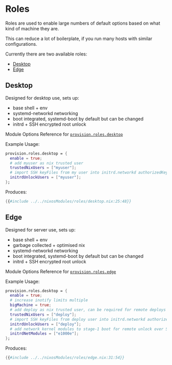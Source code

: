 # Roles

Roles are used to enable large numbers of default options based on what kind
of machine they are.

This can reduce a lot of boilerplate, if you run many hosts with similar configurations.

Currently there are two available roles:
 - [Desktop](#Desktop)
 - [Edge](#Edge)

## Desktop

Designed for desktop use, sets up:
  - base shell + env
  - systemd-networkd networking
  - boot integrated, systemd-boot by default but can be changed
  - initrd + SSH encrypted root unlock

Module Options Reference for [`provision.roles.desktop`](../options/nixos-all-options.md#provisionrolesdesktopenable)

Example Usage:
```nix
provision.roles.desktop = {
  enable = true;
  # add myuser as nix trusted user
  trustedNixUsers = ["myuser"];
  # import SSH keyFiles from my user into initrd.networkd authorizedKeyFiles
  initrdUnlockUsers = ["myuser"];
};
```

Produces:
```nix
{{#include ../../nixosModules/roles/desktop.nix:25:48}}
```

## Edge

Designed for server use, sets up:
 - base shell + env
 - garbage collected + optimised nix
 - systemd-networkd networking
 - boot integrated, systemd-boot by default but can be changed
 - initrd + SSH encrypted root unlock

Module Options Reference for [`provision.roles.edge`](../options/nixos-all-options.md#provisionrolesedgeenable)

Example Usage:
```nix
provision.roles.desktop = {
  enable = true;
  # increase inotify limits multiple
  bigMachine = true;
  # add deploy as nix trusted user, can be required for remote deploys
  trustedNixUsers = ["deploy"];
  # import SSH keyFiles from deploy user into initrd.networkd authorizedKeyFiles
  initrdUnlockUsers = ["deploy"];
  # add network kernel modules to stage-1 boot for remote unlock over SSH
  initrdNetModules = ["e1000e"];
};
```

Produces:
```nix
{{#include ../../nixosModules/roles/edge.nix:31:54}}
```
